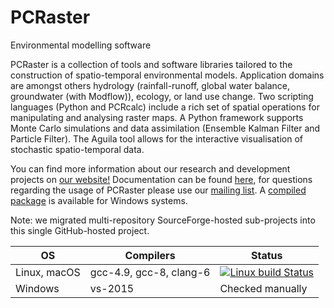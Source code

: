 # PCRaster
Environmental modelling software

PCRaster is a collection of tools and software libraries tailored to the construction of spatio-temporal environmental models. Application domains are amongst others hydrology (rainfall-runoff, global water balance, groundwater (with Modflow)), ecology, or land use change. Two scripting languages (Python and PCRcalc) include a rich set of spatial operations for manipulating and analysing raster maps. A Python framework supports Monte Carlo simulations and data assimilation (Ensemble Kalman Filter and Particle Filter). The Aguila tool allows for the interactive visualisation of stochastic spatio-temporal data.

You can find more information about our research and development projects on [our website!](http://pcraster.geo.uu.nl/) Documentation can be found [here](http://pcraster.geo.uu.nl/support/documentation/), for questions regarding the usage of PCRaster please use our [mailing list](https://lists.geo.uu.nl/mailman/listinfo/pcraster-info). A [compiled package](http://pcraster.geo.uu.nl/downloads/latest-release/) is available for Windows systems.

Note: we migrated multi-repository SourceForge-hosted sub-projects into this single GitHub-hosted project.


| OS | Compilers | Status |
|----|-----------|--------|
| Linux, macOS | gcc-4.9, gcc-8, clang-6 | [![Linux build Status](https://travis-ci.org/pcraster/pcraster.svg?branch=master)](https://travis-ci.org/pcraster/pcraster) |
| Windows | vs-2015 | Checked manually |
